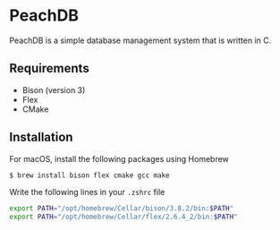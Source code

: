# PeachDB

PeachDB is a simple database management system that is written in C.

## Requirements

- Bison (version 3)
- Flex
- CMake

## Installation

For macOS, install the following packages using Homebrew

```bash
$ brew install bison flex cmake gcc make
```

Write the following lines in your `.zshrc` file

```bash
export PATH="/opt/homebrew/Cellar/bison/3.8.2/bin:$PATH"
export PATH="/opt/homebrew/Cellar/flex/2.6.4_2/bin:$PATH"
```
